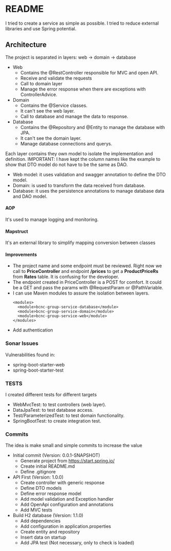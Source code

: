 # README #

I tried to create a service as simple as possible. I tried to reduce external libraries and use Spring potential.

## Architecture ##

The project is separated in layers: web -> domain -> database
- Web
  - Contains the @RestController responsible for MVC and open API.
  - Receive and validate the requests
  - Call to domain layer
  - Manage the error response when there are exceptions with ControllerAdvice.
- Domain
  - Contains the @Service classes.
  - It can't see the web layer.
  - Call to database and manage the data to response.
- Database
  - Contains the @Repository and @Entity to manage the database with JPA.
  - It can't see the domain layer.
  - Manage database connections and querys.

Each layer contains they own model to isolate the implementation and definition. IMPORTANT: I have kept the column names like the example to show that DTO model do not have to be the same as DAO.
- Web model: it uses validation and swagger annotation to define the DTO model.
- Domain: is used to transform the data received from database.
- Database: it uses the persistence annotations to manage database data and DAO model.

#### AOP ####

It's used to manage logging and monitoring.

#### Mapstruct ####

It's an external library to simplify mapping conversion between classes

#### Improvements ####

- The project name and some endpoint must be reviewed. Right now we call to **PriceController** and endpoint **/prices** to get a **ProductPriceRs** from **Rates** table. It is confusing for the developer.
- The endpoint created in PriceController is a POST for comfort. It could be a GET and pass the params with @RequestParam or @PathVariable.
- I can use Maven modules to assure the isolation between layers. 
  ```
  <modules>
    <module>bcnc-group-service-database</module>
    <module>bcnc-group-service-domain</module>
    <module>bcnc-group-service-web</module>
  </modules>
  ```
- Add authentication
  
### Sonar Issues ###

Vulnerabilities found in:

- spring-boot-starter-web
- spring-boot-starter-test

### TESTS ###

I created different tests for different targets
- WebMvcTest: to test controllers (web layer). 
- DataJpaTest: to test database access.
- Test/ParameterizedTest: to test domain functionality.
- SpringBootTest: to create integration test.

### Commits ###

The idea is make small and simple commits to increase the value

- Initial commit (Version: 0.0.1-SNAPSHOT)
  - Generate project from https://start.spring.io/
  - Create initial README.md
  - Define .gitignore
- API First (Version: 1.0.0)
  - Create controller with generic response
  - Define DTO models
  - Define error response model
  - Add model validation and Exception handler
  - Add OpenApi configuration and annotations
  - Add MVC tests
- Build H2 database (Version: 1.1.0)
  - Add dependencies
  - Add configuration in application.properties
  - Create entity and repository
  - Insert data on startup
  - Add JPA test (Not necessary, only to check is loaded)